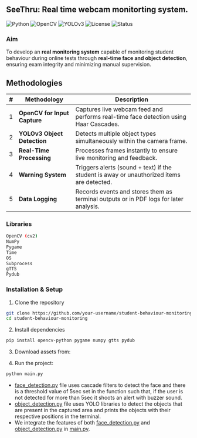 <h2>SeeThru: Real time webcam monitorting system.</h2>

![Python](https://img.shields.io/badge/Python-3.10+-blue.svg)
![OpenCV](https://img.shields.io/badge/OpenCV-Real--Time--Vision-red)
![YOLOv3](https://img.shields.io/badge/YOLOv3-Object--Detection-green)
![License](https://img.shields.io/badge/License-MIT-yellow.svg)
![Status](https://img.shields.io/badge/Status-Active-brightgreen)

### Aim

To develop an **real monitoring system** capable of monitoring student behaviour during online tests through **real-time face and object detection**, ensuring exam integrity and minimizing manual supervision.

## Methodologies

| # | Methodology | Description |
|---|--------------|-------------|
| 1 | **OpenCV for Input Capture** | Captures live webcam feed and performs real-time face detection using Haar Cascades. |
| 2 | **YOLOv3 Object Detection** | Detects multiple object types simultaneously within the camera frame. |
| 3 | **Real-Time Processing** | Processes frames instantly to ensure live monitoring and feedback. |
| 4 | **Warning System** | Triggers alerts (sound + text) if the student is away or unauthorized items are detected. |
| 5 | **Data Logging** | Records events and stores them as terminal outputs or in PDF logs for later analysis. |

### Libraries 
~~~bash
OpenCV (cv2)
NumPy
Pygame
Time
OS
Subprocess
gTTS
Pydub
~~~

### Installation & Setup
1. Clone the repository
~~~bash
git clone https://github.com/your-username/student-behaviour-monitoring.git
cd student-behaviour-monitoring
~~~

2. Install dependencies
~~~bash
pip install opencv-python pygame numpy gtts pydub
~~~

3. Download assets from: 

4. Run the project:
~~~bash
python main.py
~~~

- [face_detection.py](face_detection.py) file uses cascade filters to detect the face and there is a threshold value of 5sec set in the function such that, if the user is not detected for more than 5sec it shoots an alert with buzzer sound.
- [object_detection.py](object_detection.py) file uses YOLO libraries to detect the objects that are present in the captured area and prints the objects with their respective positions in the terminal.
- We integrate the features of both [face_detection.py](face_detection.py) and [object_detection.py](object_detection.py) in [main.py](main.py).


